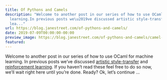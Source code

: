 ```yaml
---
title: Of Pythons and Camels
description: "Welcome to another post in our series of how to use OCaml for machine
  learning.In previous posts we\u2019ve discussed artistic style-transfer andreinforcement
  lea..."
url: https://blog.janestreet.com/of-pythons-and-camels/
date: 2019-07-09T00:00:00-00:00
preview_image: https://blog.janestreet.com/of-pythons-and-camels/camel-identify.jpg
featured:
---
```


<p>Welcome to another post in our series of how to use OCaml for machine learning.
In previous posts we’ve discussed <a href="https://blog.janestreet.com/deep-learning-experiments-in-ocaml/">artistic style-transfer</a> and
<a href="https://blog.janestreet.com/playing-atari-games-with-ocaml-and-deep-rl/">reinforcement learning</a>. If you haven’t read these feel
free to do so now, we’ll wait right here until you’re done. Ready? Ok, let’s
continue …</p>
